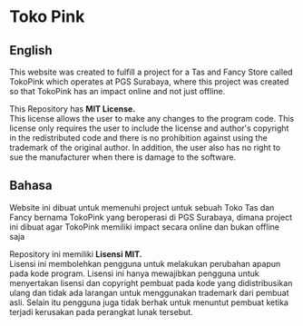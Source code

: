 # Toko Pink

## English
This website was created to fulfill a project for a Tas and Fancy Store called TokoPink which operates at PGS Surabaya, where this project was created so that TokoPink has an impact online and not just offline.

This Repository has **MIT License.**   
This license allows the user to make any changes to the program code. This license only requires the user to include the license and author's copyright in the redistributed code and there is no prohibition against using the trademark of the original author. In addition, the user also has no right to sue the manufacturer when there is damage to the software.

## Bahasa
Website ini dibuat untuk memenuhi project untuk sebuah Toko Tas dan Fancy bernama TokoPink yang beroperasi di PGS Surabaya, dimana project ini dibuat agar TokoPink memiliki impact secara online dan bukan offline saja

Repository ini memiliki **Lisensi MIT.**      
Lisensi ini membolehkan pengguna untuk melakukan perubahan apapun pada kode program. Lisensi ini hanya mewajibkan pengguna untuk menyertakan lisensi dan copyright pembuat pada kode yang didistribusikan ulang dan tidak ada larangan untuk menggunakan trademark dari pembuat asli. Selain itu pengguna juga tidak berhak untuk menuntut pembuat ketika terjadi kerusakan pada perangkat lunak tersebut.

